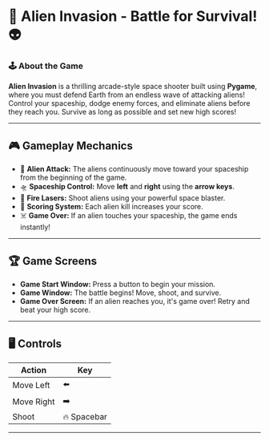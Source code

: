 # 🚀 Alien Invasion - Battle for Survival! 👽

### 🕹️ About the Game
**Alien Invasion** is a thrilling arcade-style space shooter built using **Pygame**, where you must defend Earth from an endless wave of attacking aliens! Control your spaceship, dodge enemy forces, and eliminate aliens before they reach you. Survive as long as possible and set new high scores!

---
## 🎮 Gameplay Mechanics
- 👾 **Alien Attack:** The aliens continuously move toward your spaceship from the beginning of the game.
- 🛸 **Spaceship Control:** Move **left** and **right** using the **arrow keys**.
- 🔫 **Fire Lasers:** Shoot aliens using your powerful space blaster.
- 💯 **Scoring System:** Each alien kill increases your score.
- ☠️ **Game Over:** If an alien touches your spaceship, the game ends instantly!

---
## 🏆 Game Screens
- **Game Start Window:** Press a button to begin your mission.
- **Game Window:** The battle begins! Move, shoot, and survive.
- **Game Over Screen:** If an alien reaches you, it's game over! Retry and beat your high score.

---
## 🖥️ Controls
| Action     | Key  |
|------------|------|
| Move Left  | ⬅️  |
| Move Right | ➡️  |
| Shoot      | 🔥 Spacebar |

---
